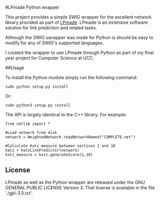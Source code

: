 #LPmade Python wrapper

This project provides a simple SWIG wrapper for the excellent network library provided as part of [LPmade](https://github.com/rlichtenwalter/LPmade). LPmade is an extensive software solution for link prediction and related tasks. 

Although the SWIG swrapper was made for Python is should be easy to modify for any of SWIG's supported languages.

I created the wrapper to use LPmade through Python as part of my final year project for Computer Science at UCC.

##Usage

To install the Python module simply run the following command:

``sudo python setup.py install``

Or:

``sudo python3 setup.py install``

The API is largely identical to the C++ library. For example:

```
from netlib import *

#Load network from disk
network = WeightedNetwork.readNetworkNamed("COMPLETE.net")

#Calculate Katz measure between vertices 1 and 10
katz = KatzLinkPredictor(network)
katz_measure = katz.generateScore(1,10)
```

## License

LPmade as well as the Python wrapper are released under the GNU GENERAL PUBLIC LICENSE Version 3. That license is available in the file './gpl-3.0.txt'.
